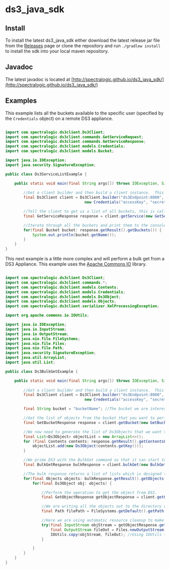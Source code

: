 ds3_java_sdk
============

## Install

To install the latest ds3_java_sdk either download the latest release jar file from the [Releases](../../releases) page or clone the repository and run `./gradlew install` to install the sdk into your local maven repository.

## Javadoc

The latest javadoc is located at [http://spectralogic.github.io/ds3_java_sdk/](http://spectralogic.github.io/ds3_java_sdk/)

## Examples

This example lists all the buckets available to the specific user (specified by the `Credentials` object) on a remote DS3 appliance.

```java

import com.spectralogic.ds3client.Ds3Client;
import com.spectralogic.ds3client.commands.GetServiceRequest;
import com.spectralogic.ds3client.commands.GetServiceResponse;
import com.spectralogic.ds3client.models.Credentials;
import com.spectralogic.ds3client.models.Bucket;

import java.io.IOException;
import java.security.SignatureException;

public class Ds3ServiceListExample {

    public static void main(final String args[]) throws IOException, SignatureException {
    
        //Get a client builder and then build a client instance.  This is the main entry point to the SDK.
        final Ds3Client client = Ds3Client.builder("ds3Endpoint:8080",
                                   new Credentials("accessKey", "secretKey")).build();

        //Tell the client to get us a list of all buckets, this is called a service list.
        final GetServiceResponse response = client.getService(new GetServiceRequest());

        //Iterate through all the buckets and print them to the console.
        for(final Bucket bucket: response.getResult().getBuckets()) {
            System.out.println(bucket.getName());
        }
    }
}

```

This next example is a little more complex and will perform a bulk get from a DS3 Appliance.  This example uses the [Apache Commons IO](http://commons.apache.org/proper/commons-io/) library.

```java

import com.spectralogic.ds3client.Ds3Client;
import com.spectralogic.ds3client.commands.*;
import com.spectralogic.ds3client.models.Contents;
import com.spectralogic.ds3client.models.Credentials;
import com.spectralogic.ds3client.models.Ds3Object;
import com.spectralogic.ds3client.models.Objects;
import com.spectralogic.ds3client.serializer.XmlProcessingException;

import org.apache.commons.io.IOUtils;

import java.io.IOException;
import java.io.InputStream;
import java.io.OutputStream;
import java.nio.file.FileSystems;
import java.nio.file.Files;
import java.nio.file.Path;
import java.security.SignatureException;
import java.util.ArrayList;
import java.util.List;

public class Ds3BulkGetExample {

    public static void main(final String args[]) throws IOException, SignatureException, XmlProcessingException {
        
        //Get a client builder and then build a client instance.  This is the main entry point to the SDK.
        final Ds3Client client = Ds3Client.builder("ds3Endpoint:8080",
                                   new Credentials("accessKey", "secretKey")).build();

        final String bucket = "bucketName"; //The bucket we are interested in getting objects from.

        //Get the list of objects from the bucket that you want to perform the bulk get with.
        final GetBucketResponse response = client.getBucket(new GetBucketRequest(bucket));

        //We now need to generate the list of Ds3Objects that we want to get from DS3.
        final List<Ds3Object> objectList = new ArrayList<>();
        for (final Contents contents: response.getResult().getContentsList()){
            objectList.add(new Ds3Object(contents.getKey()));
        }

        //We prime DS3 with the BulkGet command so that it can start to get objects off of tape.
        final BulkGetResponse bulkResponse = client.bulkGet(new BulkGetRequest(bucket, objectList));

        //The bulk response returns a list of lists which is designed to optimize data transmission from DS3.
        for(final Objects objects: bulkResponse.getResult().getObjects()) {
            for(final Ds3Object obj: objects) {

                //Perform the operation to get the object from DS3.
                final GetObjectResponse getObjectResponse = client.getObject(new GetObjectRequest(bucket, obj.getName()));

                //We are writing all the objects out to the directory output
                final Path filePath = FileSystems.getDefault().getPath("output", obj.getName());

                //Here we are using automatic resource cleanup to make sure the streams we use are all cleaned up after use.
                try(final InputStream objStream = getObjectResponse.getContent();
                    final OutputStream fileOut = Files.newOutputStream(filePath)) {
                    IOUtils.copy(objStream, fileOut); //Using IOUtils to copy the object contents to a file.
                }

            }
        }
    }
}

```
